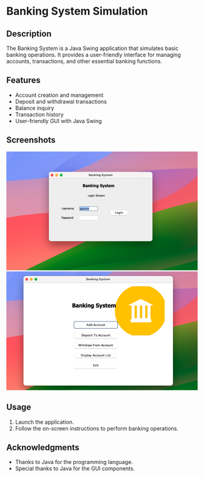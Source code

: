 # Banking System Simulation

## Description
The Banking System is a Java Swing application that simulates basic banking operations. It provides a user-friendly interface for managing accounts, transactions, and other essential banking functions.

## Features
- Account creation and management
- Deposit and withdrawal transactions
- Balance inquiry
- Transaction history
- User-friendly GUI with Java Swing

## Screenshots
![Screenshot 1](screenshot/1.png)
![Screenshot 2](screenshot/2.png)

## Usage
1. Launch the application.
2. Follow the on-screen instructions to perform banking operations.

## Acknowledgments
- Thanks to Java for the programming language.
- Special thanks to Java  for the GUI components.
